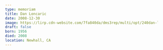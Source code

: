 ```yaml
---
type: memoriam
title: Dan Loncaric
date: 2008-12-30
image: https://lirp.cdn-website.com/7fa840da/dms3rep/multi/opt/240dan-loncaric-f530000d-1920w.jpg
draft: false
born: 1956
died: 2008
location: Newhall, CA
---
```

